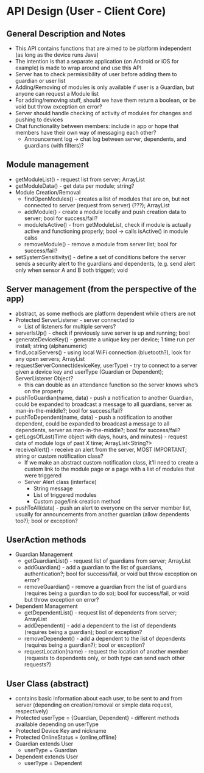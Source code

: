 # API Design (User - Client Core)

## General Description and Notes
* This API contains functions that are aimed to be platform independent (as long as the device runs Java)
* The intention is that a separate application (on Android or iOS for example) is made to wrap around and use this API
* Server has to check permissibility of user before adding them to guardian or user list
* Adding/Removing of modules is only available if user is a Guardian, but anyone can request a Module list
* For adding/removing stuff, should we have them return a boolean, or be void but throw exception on error?
* Server should handle checking of activity of modules for changes and pushing to devices
* Chat functionality between members: include in app or hope that members have their own way of messaging each other?
	* Announcement log -> chat log between server, dependents, and guardians (with filters)?

## Module management
* getModuleList() - request list from server; ArrayList<Module>
* getModuleData() - get data per module; string?
* Module Creation/Removal
	* findOpenModules() - creates a list of modules that are on, but not connected to server (request from server) (???); ArrayList<Module>
	* addModule() - create a module locally and push creation data to server; bool for success/fail?
	* moduleIsActive() - from getModuleList, check if module is actually active and functioning properly; bool -> calls isActive() in module calss
	* removeModule() - remove a module from server list; bool for success/fail?
* setSystemSensitivity() - define a set of conditions before the server sends a security alert to the guardians and dependents, (e.g. send alert only when sensor A and B both trigger); void

## Server management (from the perspective of the app)
* abstract, as some methods are platform dependent while others are not
* Protected ServerListener - server connected to
	* List of listeners for multiple servers?
* serverIsUp() - check if previously save server is up and running; bool
* generateDeviceKey() - generate a unique key per device; 1 time run per install; string (alphanumeric)
* findLocalServers() - using local WiFi connection (bluetooth?), look for any open servers; ArrayList
* requestServerConnect(deviceKey, userType) - try to connect to a server given a device key and userType (Guardian or Dependent); ServerListener Object?
 	* this can double as an attendance function so the server knows who’s on the property
* pushToGuardian(name, data) - push a notification to another Guardian, could be expanded to broadcast a message to all guardians, server as man-in-the-middle?; bool for success/fail?
* pushToDependent(name, data) - push a notification to another dependent, could be expanded to broadcast a message to all dependents, server as man-in-the-middle?; bool for success/fail?
* getLogsOfLast(Time object with days, hours, and minutes) - request data of module logs of past X time; ArrayList<String?>
* receiveAlert() - receive an alert from the server, MOST IMPORTANT; string or custom notification class?
	* If we make an abstract custom notification class, it’ll need to create a custom link to the module page or a page with a list of modules that were triggered
	* Server Alert class (interface)
		* String message
		* List of triggered modules
		* Custom page/link creation method
* pushToAll(data) - push an alert to everyone on the server member list, usually for announcements from another guardian (allow dependents too?); bool or exception?

## UserAction methods
* Guardian Management
	* getGuardianList() - request list of guardians from server; ArrayList<Guardian>
	* addGuardian() - add a guardian to the list of guardians, authentication?; bool for success/fail, or void but throw exception on error?
	* removeGuardian() - remove a guardian from the list of guardians (requires being a guardian to do so); bool for success/fail, or void but throw exception on error?
* Dependent Management
	* getDependentList() - request list of dependents from server; ArrayList<Dependent>
	* addDependent() - add a dependent to the list of dependents (requires being a guardian); bool or exception?
	* removeDependent() - add a dependent to the list of dependents (requires being a guardian?); bool or exception?
	* requestLocation(name) - request the location of another member (requests to dependents only, or both type can send each other requests?)
 
## User Class (abstract)
* contains basic information about each user, to be sent to and from server (depending on creation/removal or simple data request, respectively)
* Protected userType = {Guardian, Dependent} - different methods available depending on userType
* Protected Device Key and nickname
* Protected OnlineStatus = {online,offline}
* Guardian extends User
 	* userType = Guardian
* Dependent extends User
 	* userType = Dependent
